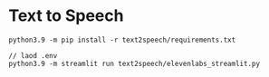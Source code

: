 # Text to Speech

```
python3.9 -m pip install -r text2speech/requirements.txt

// laod .env
python3.9 -m streamlit run text2speech/elevenlabs_streamlit.py
```
